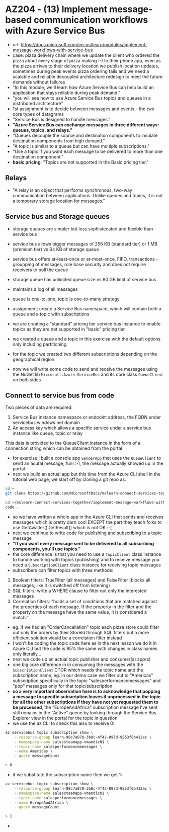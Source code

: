# AZ204 - (13) Implement message-based communication workflows with Azure Service Bus

- url: <https://docs.microsoft.com/en-us/learn/modules/implement-message-workflows-with-service-bus>
- case: pizza delivery chain where we update the client who ordered the pizza about every stage of pizza making :-) to their phone app, even as the pizza arrives to their delivery location we publish location updates, sometimes during peak events pizza ordering fails and we need a scalable and reliable decoupled architecture redesign to meet the future demands without failures
- "In this module, we'll learn how Azure Service Bus can help build an application that stays reliable during peak demand."
- "you will see how to use Azure Service Bus topics and queues in a distributed architecture"
- 1st assignment is to decide between messages and events - the two core types of datagrams
- "Service Bus is designed to handle messages."
- **"Azure Service Bus can exchange messages in three different ways: queues, topics, and relays."**
- "Queues decouple the source and destination components to insulate destination components from high demand."
- "A topic is similar to a queue but can have multiple subscriptions."
- "Use a topic if you want each message to be delivered to more than one destination component."
- **basic pricing**: "Topics are not supported in the Basic pricing tier."

## Relays

- "A relay is an object that performs synchronous, two-way communication between applications. Unlike queues and topics, it is not a temporary storage location for messages."

## Service bus and Storage queues

- storage queues are simpler but less sophistecated and flexible than service bus
- service bus allows bigger messages of 256 KB (standard tier) or 1 MB (premium tier) vs 64 KB of storage queue
- service bus offers at-least-once or at-most-once, FIFO, transactions - groupping of messages, role base security and does not require receivers to poll the queue
- storage queue has unlimited queue size vs 80 GB limit of service bus
- maintains a log of all messages

- queue is one-to-one, topic is one-to-many strategy

- assignment: create a Service Bus namespace, which will contain both a queue and a topic with subscriptions
- we are creating a "standard" pricing tier service bus instance to enable topics as they are not supported in "basic" pricing tier
- we created a queue and a topic in this exercise with the default options only including partitioning
- for the topic we created two different subscriptions depending on the geographical region
- now we will write some code to send and receive the messages using the NuGet lib `Microsoft.Azure.ServiceBus` and its core class `QueueClient` on both sides

## Connect to service bus from code

Two pieces of data are required:

1. Service Bus instance namespace or endpoint address, the FQDN under servicebus.windows.net domain
2. An access key which allows a specific service under a service bus instance like queue, topic or relay

This data is provided to the QueueClient instance in the form of a connection string which can be obtained from the portal

- for exercise I built a console app `SenderApp` that uses the `QueueClient` to send an acutal message, fun! :-), the message actually showed up in the portal
- next we build an actual app but this time from the Azure CLI shell in the tutorial web page, we start off by cloning a git repo as:

```bash
cd ~
git clone https://github.com/MicrosoftDocs/mslearn-connect-services-together.git

cd ~/mslearn-connect-services-together/implement-message-workflows-with-service-bus/src/start
code .
```

- so we have written a whole app in the Azure CLI that sends and receives messages which is pretty darn cool EXCEPT the part they teach folks to use GetAwaiter().GetResult() which is not OK :-(
- next we continue to write code for publishing and subscribing to a topic message
- **"If you want every message sent to be delivered to all subscribing components, you'll use topics."**
- the core difference is that you need to use a `TopicClient` class instance to handle working with topics (publishing) and to receive message you need a `SubscriptionClient` class instance for receiving topic messages
- subscribers can filter topics with three methods:

1. Boolean filters: TrueFilter (all messages) and FalseFilter (blocks all messages, like it is switched off from listening)
2. SQL filters: write a WHERE clause to filter out only the interested messages
3. Correlation filters: "holds a set of conditions that are matched against the properties of each message. If the property in the filter and the property on the message have the same value, it is considered a match."

- eg. if we had an "OrderCancellation" topic each pizza store could filter out only the orders by their StoreId through SQL filters but a more efficient solution would be a correlation filter instead
- I won't be coding the topic code here as in the next lesson we do it in Azure CLI but the code is 95% the same with changes in class names only literally...
- next we code up an actual topic publisher and consumer(s) app(s)
- one big core difference in in consuming the messages with the `SubscriptionClient` CTOR which needs the topic name and the subscription name, eg. in our demo case we filter out to "Americas" subscription specifically in the topic "salesperformancemessages" and "pop" messages only for that topic/subscription
- **so a very important observation here is to acknowledge that popping a message to specific subscription leaves it unprocessed in the topic for all the other subscriptions if they have not yet requested them to be processed**, the "EuropeAndAfrica" subscription message I've sent still remains in the "Active" queue by looking through the Service Bus Explorer view in the portal for the topic in question
- we use the az CLI to check this also to receive 0:

```bash
az servicebus topic subscription show \
    --resource-group learn-98c7a878-3b8c-4f42-897d-9853f0b412ec \
    --namespace-name salessteamapp-vmandic01 \
    --topic-name salesperformancemessages \
    --name Americas \
    --query messageCount

> 0
```

- if we substitute the subscription name then we get 1:

```bash
az servicebus topic subscription show \
    --resource-group learn-98c7a878-3b8c-4f42-897d-9853f0b412ec \
    --namespace-name salessteamapp-vmandic01 \
    --topic-name salesperformancemessages \
    --name EuropeAndAfrica \
    --query messageCount

> 1
```

- 